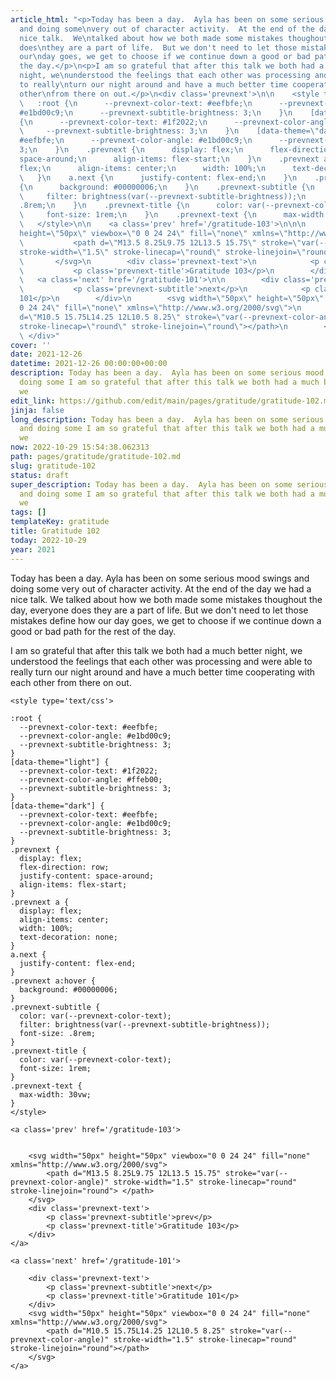 ```yaml
---
article_html: "<p>Today has been a day.  Ayla has been on some serious mood swings
  and doing some\nvery out of character activity.  At the end of the day we had a
  nice talk.  We\ntalked about how we both made some mistakes thoughout the day, everyone
  does\nthey are a part of life.  But we don't need to let those mistakes define how
  our\nday goes, we get to choose if we continue down a good or bad path for the rest\nof
  the day.</p>\n<p>I am so grateful that after this talk we both had a much better
  night, we\nunderstood the feelings that each other was processing and were able
  to really\nturn our night around and have a much better time cooperating with each
  other\nfrom there on out.</p>\n<div class='prevnext'>\n\n    <style type='text/css'>\n\n
  \   :root {\n      --prevnext-color-text: #eefbfe;\n      --prevnext-color-angle:
  #e1bd00c9;\n      --prevnext-subtitle-brightness: 3;\n    }\n    [data-theme=\"light\"]
  {\n      --prevnext-color-text: #1f2022;\n      --prevnext-color-angle: #ffeb00;\n
  \     --prevnext-subtitle-brightness: 3;\n    }\n    [data-theme=\"dark\"] {\n      --prevnext-color-text:
  #eefbfe;\n      --prevnext-color-angle: #e1bd00c9;\n      --prevnext-subtitle-brightness:
  3;\n    }\n    .prevnext {\n      display: flex;\n      flex-direction: row;\n      justify-content:
  space-around;\n      align-items: flex-start;\n    }\n    .prevnext a {\n      display:
  flex;\n      align-items: center;\n      width: 100%;\n      text-decoration: none;\n
  \   }\n    a.next {\n      justify-content: flex-end;\n    }\n    .prevnext a:hover
  {\n      background: #00000006;\n    }\n    .prevnext-subtitle {\n      color: var(--prevnext-color-text);\n
  \     filter: brightness(var(--prevnext-subtitle-brightness));\n      font-size:
  .8rem;\n    }\n    .prevnext-title {\n      color: var(--prevnext-color-text);\n
  \     font-size: 1rem;\n    }\n    .prevnext-text {\n      max-width: 30vw;\n    }\n
  \   </style>\n\n    <a class='prev' href='/gratitude-103'>\n\n\n        <svg width=\"50px\"
  height=\"50px\" viewbox=\"0 0 24 24\" fill=\"none\" xmlns=\"http://www.w3.org/2000/svg\">\n
  \           <path d=\"M13.5 8.25L9.75 12L13.5 15.75\" stroke=\"var(--prevnext-color-angle)\"
  stroke-width=\"1.5\" stroke-linecap=\"round\" stroke-linejoin=\"round\"> </path>\n
  \       </svg>\n        <div class='prevnext-text'>\n            <p class='prevnext-subtitle'>prev</p>\n
  \           <p class='prevnext-title'>Gratitude 103</p>\n        </div>\n    </a>\n\n
  \   <a class='next' href='/gratitude-101'>\n\n        <div class='prevnext-text'>\n
  \           <p class='prevnext-subtitle'>next</p>\n            <p class='prevnext-title'>Gratitude
  101</p>\n        </div>\n        <svg width=\"50px\" height=\"50px\" viewbox=\"0
  0 24 24\" fill=\"none\" xmlns=\"http://www.w3.org/2000/svg\">\n            <path
  d=\"M10.5 15.75L14.25 12L10.5 8.25\" stroke=\"var(--prevnext-color-angle)\" stroke-width=\"1.5\"
  stroke-linecap=\"round\" stroke-linejoin=\"round\"></path>\n        </svg>\n    </a>\n
  \ </div>"
cover: ''
date: 2021-12-26
datetime: 2021-12-26 00:00:00+00:00
description: Today has been a day.  Ayla has been on some serious mood swings and
  doing some I am so grateful that after this talk we both had a much better night,
  we
edit_link: https://github.com/edit/main/pages/gratitude/gratitude-102.md
jinja: false
long_description: Today has been a day.  Ayla has been on some serious mood swings
  and doing some I am so grateful that after this talk we both had a much better night,
  we
now: 2022-10-29 15:54:38.062313
path: pages/gratitude/gratitude-102.md
slug: gratitude-102
status: draft
super_description: Today has been a day.  Ayla has been on some serious mood swings
  and doing some I am so grateful that after this talk we both had a much better night,
  we
tags: []
templateKey: gratitude
title: Gratitude 102
today: 2022-10-29
year: 2021
---
```


Today has been a day.  Ayla has been on some serious mood swings and doing some
very out of character activity.  At the end of the day we had a nice talk.  We
talked about how we both made some mistakes thoughout the day, everyone does
they are a part of life.  But we don't need to let those mistakes define how our
day goes, we get to choose if we continue down a good or bad path for the rest
of the day.

I am so grateful that after this talk we both had a much better night, we
understood the feelings that each other was processing and were able to really
turn our night around and have a much better time cooperating with each other
from there on out.
<div class='prevnext'>

    <style type='text/css'>

    :root {
      --prevnext-color-text: #eefbfe;
      --prevnext-color-angle: #e1bd00c9;
      --prevnext-subtitle-brightness: 3;
    }
    [data-theme="light"] {
      --prevnext-color-text: #1f2022;
      --prevnext-color-angle: #ffeb00;
      --prevnext-subtitle-brightness: 3;
    }
    [data-theme="dark"] {
      --prevnext-color-text: #eefbfe;
      --prevnext-color-angle: #e1bd00c9;
      --prevnext-subtitle-brightness: 3;
    }
    .prevnext {
      display: flex;
      flex-direction: row;
      justify-content: space-around;
      align-items: flex-start;
    }
    .prevnext a {
      display: flex;
      align-items: center;
      width: 100%;
      text-decoration: none;
    }
    a.next {
      justify-content: flex-end;
    }
    .prevnext a:hover {
      background: #00000006;
    }
    .prevnext-subtitle {
      color: var(--prevnext-color-text);
      filter: brightness(var(--prevnext-subtitle-brightness));
      font-size: .8rem;
    }
    .prevnext-title {
      color: var(--prevnext-color-text);
      font-size: 1rem;
    }
    .prevnext-text {
      max-width: 30vw;
    }
    </style>
    
    <a class='prev' href='/gratitude-103'>
    

        <svg width="50px" height="50px" viewbox="0 0 24 24" fill="none" xmlns="http://www.w3.org/2000/svg">
            <path d="M13.5 8.25L9.75 12L13.5 15.75" stroke="var(--prevnext-color-angle)" stroke-width="1.5" stroke-linecap="round" stroke-linejoin="round"> </path>
        </svg>
        <div class='prevnext-text'>
            <p class='prevnext-subtitle'>prev</p>
            <p class='prevnext-title'>Gratitude 103</p>
        </div>
    </a>
    
    <a class='next' href='/gratitude-101'>
    
        <div class='prevnext-text'>
            <p class='prevnext-subtitle'>next</p>
            <p class='prevnext-title'>Gratitude 101</p>
        </div>
        <svg width="50px" height="50px" viewbox="0 0 24 24" fill="none" xmlns="http://www.w3.org/2000/svg">
            <path d="M10.5 15.75L14.25 12L10.5 8.25" stroke="var(--prevnext-color-angle)" stroke-width="1.5" stroke-linecap="round" stroke-linejoin="round"></path>
        </svg>
    </a>
  </div>